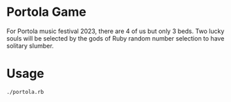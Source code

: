 # Portola Game
For Portola music festival 2023, there are 4 of us but only 3 beds. Two lucky 
souls will be selected by the gods of Ruby random number selection to have 
solitary slumber.

# Usage
```
./portola.rb
```
